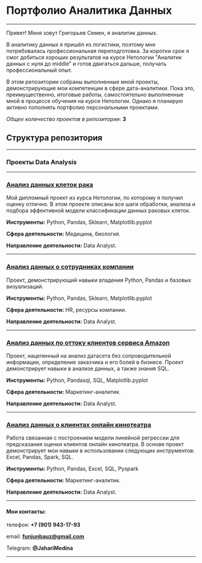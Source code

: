 # Портфолио Аналитика Данных
---

Привет! Меня зовут Григорьев Семен, я аналитик данных.

В аналитику данных я пришёл из логистики, поэтому мне потребовалась профессиональная переподготовка. За коротки срок я смог добиться хороших результатов на курсе Нетологии "Аналитик данных с нуля до middle" и готов двигаться дальше, получать профессиональный опыт.

В этом репозитории собраны выполненные мной проекты, демонстрирующие мои компетенции в сфере дата-аналитики. Пока это, преимущественно, итоговые работы, самостоятельно выполненные мной в процессе обучения на курсе Нетологии. Однако я планирую активно пополнять портфолио персональными проектами.

*Общее количество проектов в репозитории:* **3**

## Структура репозитория

---

### Проекты Data Analysis
---

### [Анализ данных клеток рака](https://github.com/Nevers15/Cancer_Classification) 

Мой дипломный проект из курса Нетологии, по которому я получил оценку отлично. В этом проекте описаны все шаги обработки, анализа и подбора эффективной модели классификации данных раковых клеток.

**Инструменты:** Python, Pandas, Sklearn, Matplotlib.pyplot

**Сфера деятельности:** Медицина, биология.

**Направление деятельности:** Data Analyst.


---

### [Анализ данных о сотрудниках компании](https://github.com/Nevers15/Pandas_Finals) 

Проект, демонстрирующий навыки владения Python, Pandas и базовых визуализаций.

**Инструменты:** Python, Pandas, Sklearn, Matplotlib.pyplot

**Сфера деятельности:** HR, ресурсы компании.

**Направление деятельности:** Data Analyst.

---

### [Анализ данных по оттоку клиентов сервиса Amazon](https://github.com/Nevers15/Amazon_Transaction) 

Проект, нацеленный на анализ датасета без сопроводительной информации, определение заказчика и его болей в бизнесе. Проект демонстрирует навыки в анализе данных, а также знания SQL.

**Инструменты:** Python, Pandasql, SQL, Matplotlib.pyplot

**Сфера деятельности:** Маркетинг-аналитик.

**Направление деятельности:** Data Analyst.

---

### [Анализ данных о клиентах онлайн кинотеатра](https://github.com/Nevers15/Big_Data_Analysis) 

Работа связанная с построением модели линейной регрессии для предсказания оценки клиентов онлайн кинотеатра. В основе проект демонстрирует мои навыки в использовании следующих инструментов: Excel, Pandas, Spark, SQL.

**Инструменты:** Python, Pandas, Excel, SQL, Pyspark

**Сфера деятельности:** Маркетинг-аналитик.

**Направление деятельности:** Data Analyst.

---

#### Мои контакты:

телефон: **+7 (901) 943-17-93**

email: **funjunbauz@gmail.com**

Telegram: **@JahariMedina**

---
